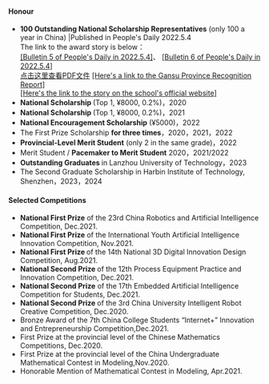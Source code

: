 #### Honour
- <strong>100 Outstanding National Scholarship Representatives</strong> (only 100 a year in China) |Published in People's Daily 2022.5.4\
The link to the award story is below：\
[[Bulletin 5 of People's Daily in 2022.5.4]](https://maipdf.com/est/a66e5318d00972@pdf)、 [[Bulletin 6 of People's Daily in 2022.5.4]](https://maipdf.com/est/a66e5311a829ca@pdf)\
[点击这里查看PDF文件](static/assets/1.pdf)
[[Here's a link to the Gansu Province Recognition Report]](https://baijiahao.baidu.com/s?id=1731994747390926132)\
[[Here's the link to the story on the school's official website]](https://www.lut.edu.cn/info/1062/97102.htm)
- <strong>National Scholarship </strong>(Top 1, ¥8000, 0.2%)，2020
- <strong>National Scholarship </strong>(Top 1, ¥8000, 0.2%)，2021
- <strong>National Encouragement Scholarship</strong> (¥5000)，2022
- The First Prize Scholarship <strong>for three times</strong>，2020，2021，2022
- <strong>Provincial-Level Merit Student</strong> (only 2 in the same grade)，2022
- Merit Student / <strong>Pacemaker to Merit Student</strong> 2020，2021/2022
- <strong>Outstanding Graduates </strong> in Lanzhou University of Technology，2023
- The Second Graduate Scholarship in Harbin Institute of Technology, Shenzhen，2023，2024

#### Selected Competitions
- <strong>National First Prize</strong> of the 23rd China Robotics and Artificial Intelligence Competition, Dec.2021.
- <strong>National First Prize</strong>  of the International Youth Artificial Intelligence Innovation Competition, Nov.2021.
- <strong>National First Prize </strong> of the 14th National 3D Digital Innovation Design Competition, Aug.2021.
- <strong>National Second Prize </strong> of the 12th Process Equipment Practice and Innovation Competition, Dec.2021.
- <strong>National Second Prize</strong>  of the 17th Embedded Artificial Intelligence Competition for Students, Dec.2021.
- <strong>National Second Prize </strong> of the 3rd China University Intelligent Robot Creative Competition, Dec.2020.
- Bronze Award of the 7th China College Students “Internet+” Innovation and Entrepreneurship Competition,Dec.2021.
- First Prize at the provincial level of the Chinese Mathematics Competitions, Dec.2020.
- First Prize at the provincial level of the China Undergraduate Mathematical Contest in Modeling,Nov.2020.
- Honorable Mention of Mathematical Contest in Modeling, Apr.2021.
